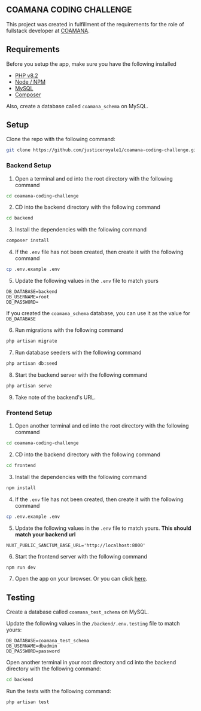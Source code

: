 ## COAMANA CODING CHALLENGE

This project was created in fulfillment of the requirements for the role of fullstack developer at [COAMANA](https://coamana.com/).

## Requirements

Before you setup the app, make sure you have the following installed

- [PHP v8.2](https://www.php.net/downloads)
- [Node / NPM](https://nodejs.org/en/download/package-manager)
- [MySQL](https://www.mysql.com/downloads/)
- [Composer](https://getcomposer.org/download/)

Also, create a database called `coamana_schema` on MySQL.

## Setup

Clone the repo with the following command:

```sh
git clone https://github.com/justiceroyale1/coamana-coding-challenge.git
```

### Backend Setup

1. Open a terminal and cd into the root directory with the following command

```sh
cd coamana-coding-challenge
```

2. CD into the backend directory with the following command

```sh
cd backend
```

3. Install the dependencies with the following command

```sh
composer install
```

4. If the `.env` file has not been created, then create it with the following command

```sh
cp .env.example .env
```

5. Update the following values in the `.env` file to match yours

```
DB_DATABASE=backend
DB_USERNAME=root
DB_PASSWORD=
```

If you created the `coamana_schema` database, you can use it as the value for `DB_DATABASE`

6. Run migrations with the following command

```sh
php artisan migrate
```

7. Run database seeders with the following command

```sh
php artisan db:seed
```

8. Start the backend server with the following command

```sh
php artisan serve
```

9. Take note of the backend's URL.

### Frontend Setup

1. Open another terminal and cd into the root directory with the following command

```sh
cd coamana-coding-challenge
```

2. CD into the backend directory with the following command

```sh
cd frontend
```

3. Install the dependencies with the following command

```sh
npm install
```

4. If the `.env` file has not been created, then create it with the following command

```sh
cp .env.example .env
```

5. Update the following values in the `.env` file to match yours. **This should match your backend url**

```
NUXT_PUBLIC_SANCTUM_BASE_URL='http://localhost:8000'
```

6. Start the frontend server with the following command

```sh
npm run dev
```

7. Open the app on your browser. Or you can click [here](http://localhost:3000).

## Testing

Create a database called `coamana_test_schema` on MySQL.

Update the following values in the `/backend/.env.testing` file to match yours:

```
DB_DATABASE=coamana_test_schema
DB_USERNAME=dbadmin
DB_PASSWORD=password
```

Open another terminal in your root directory and cd into the backend directory with the following command:

```sh
cd backend
```

Run the tests with the following command:

```sh
php artisan test
```
